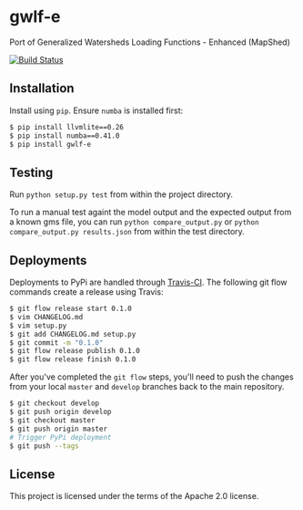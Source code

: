 # gwlf-e
Port of Generalized Watersheds Loading Functions - Enhanced (MapShed)

[![Build Status](https://travis-ci.org/WikiWatershed/gwlf-e.svg?branch=develop)](https://travis-ci.org/WikiWatershed/gwlf-e)

## Installation

Install using `pip`. Ensure `numba` is installed first:

```bash
$ pip install llvmlite==0.26
$ pip install numba==0.41.0
$ pip install gwlf-e
```

## Testing

Run `python setup.py test` from within the project directory.

To run a manual test againt the model output and the expected output from a known gms file, you can run `python compare_output.py` or `python compare_output.py results.json` from within the test directory.


## Deployments

Deployments to PyPi are handled through [Travis-CI](https://travis-ci.org/WikiWatershed/gwlf-e). The following git flow commands create a release using Travis:

``` bash
$ git flow release start 0.1.0
$ vim CHANGELOG.md
$ vim setup.py
$ git add CHANGELOG.md setup.py
$ git commit -m "0.1.0"
$ git flow release publish 0.1.0
$ git flow release finish 0.1.0
```

After you've completed the `git flow` steps, you'll need to push the changes from your local `master` and `develop` branches back to the main repository.

```bash
$ git checkout develop
$ git push origin develop
$ git checkout master
$ git push origin master
# Trigger PyPi deployment
$ git push --tags
```

## License

This project is licensed under the terms of the Apache 2.0 license.
